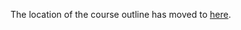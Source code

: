 The location of the course outline has moved to [here](https://github.com/ContextLab/storytelling-with-data/blob/master/slides/README.md).

